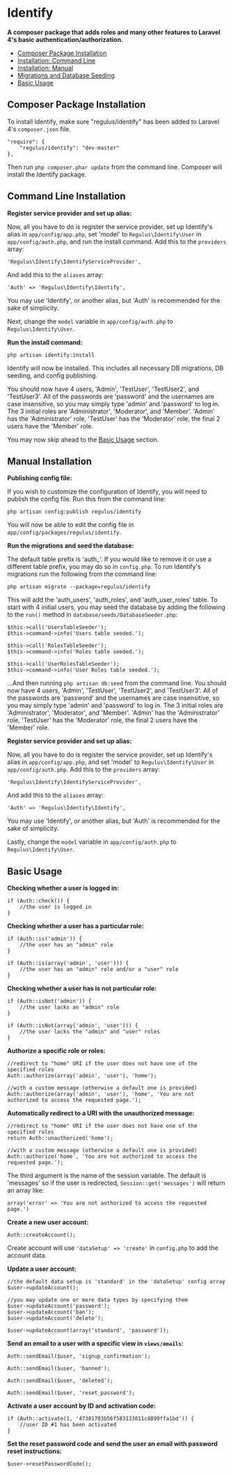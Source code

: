 Identify
========

**A composer package that adds roles and many other features to Laravel 4's basic authentication/authorization.**

- [Composer Package Installation](#composer-package-installation)
- [Installation: Command Line](#command-line-installation)
- [Installation: Manual](#manual-installation)
- [Migrations and Database Seeding](#migrations-seeding)
- [Basic Usage](#basic-usage)

<a name="composer-package-installation"></a>
## Composer Package Installation

To install Identify, make sure "regulus/identify" has been added to Laravel 4's `composer.json` file.

	"require": {
		"regulus/identify": "dev-master"
	},

Then run `php composer.phar update` from the command line. Composer will install the Identify package.

<a name="command-line-installation"></a>
## Command Line Installation

**Register service provider and set up alias:**

Now, all you have to do is register the service provider, set up Identify's alias in `app/config/app.php`, set 'model' to `Regulus\Identify\User` in `app/config/auth.php`, and run the install command. Add this to the `providers` array:

	'Regulus\Identify\IdentifyServiceProvider',

And add this to the `aliases` array:

	'Auth' => 'Regulus\Identify\Identify',

You may use 'Identify', or another alias, but 'Auth' is recommended for the sake of simplicity.

Next, change the `model` variable in `app/config/auth.php` to `Regulus\Identify\User`.

**Run the install command:**

	php artisan identify:install

Identify will now be installed. This includes all necessary DB migrations, DB seeding, and config publishing.

You should now have 4 users, 'Admin', 'TestUser', 'TestUser2', and 'TestUser3'. All of the passwords are 'password' and the usernames are case insensitive, so you may simply type 'admin' and 'password' to log in. The 3 initial roles are 'Administrator', 'Moderator', and 'Member'. 'Admin' has the 'Administrator' role, 'TestUser' has the 'Moderator' role, the final 2 users have the 'Member' role.

You may now skip ahead to the [Basic Usage](#basic-usage) section.

<a name="manual-installation"></a>
## Manual Installation

**Publishing config file:**

If you wish to customize the configuration of Identify, you will need to publish the config file. Run this from the command line:

	php artisan config:publish regulus/identify

You will now be able to edit the config file in `app/config/packages/regulus/identify`.

**Run the migrations and seed the database:**

The default table prefix is 'auth_'. If you would like to remove it or use a different table prefix, you may do so in `config.php`. To run Identify's migrations run the following from the command line:

	php artisan migrate --package=regulus/identify

This will add the 'auth_users', 'auth_roles', and 'auth_user_roles' table. To start with 4 initial users, you may seed the database by adding the following to the `run()` method in `database/seeds/DatabaseSeeder.php`:

	$this->call('UsersTableSeeder');
	$this->command->info('Users table seeded.');

	$this->call('RolesTableSeeder');
	$this->command->info('Roles table seeded.');

	$this->call('UserRolesTableSeeder');
	$this->command->info('User Roles table seeded.');

...And then running `php artisan db:seed` from the command line. You should now have 4 users, 'Admin', 'TestUser', 'TestUser2', and 'TestUser3'. All of the passwords are 'password' and the usernames are case insensitive, so you may simply type 'admin' and 'password' to log in. The 3 initial roles are 'Administrator', 'Moderator', and 'Member'. 'Admin' has the 'Administrator' role, 'TestUser' has the 'Moderator' role, the final 2 users have the 'Member' role.

**Register service provider and set up alias:**

Now, all you have to do is register the service provider, set up Identify's alias in `app/config/app.php`, and set 'model' to `Regulus\Identify\User` in `app/config/auth.php`. Add this to the `providers` array:

	'Regulus\Identify\IdentifyServiceProvider',

And add this to the `aliases` array:

	'Auth' => 'Regulus\Identify\Identify',

You may use 'Identify', or another alias, but 'Auth' is recommended for the sake of simplicity.

Lastly, change the `model` variable in `app/config/auth.php` to `Regulus\Identify\User`.

<a name="basic-usage"></a>
## Basic Usage

**Checking whether a user is logged in:**

	if (Auth::check()) {
		//the user is logged in
	}

**Checking whether a user has a particular role:**

	if (Auth::is('admin')) {
		//the user has an "admin" role
	}

	if (Auth::is(array('admin', 'user'))) {
		//the user has an "admin" role and/or a "user" role
	}

**Checking whether a user has is not particular role:**

	if (Auth::isNot('admin')) {
		//the user lacks an "admin" role
	}

	if (Auth::isNot(array('admin', 'user'))) {
		//the user lacks the "admin" and "user" roles
	}

**Authorize a specific role or roles:**

	//redirect to "home" URI if the user does not have one of the specified roles
	Auth::authorize(array('admin', 'user'), 'home');

	//with a custom message (otherwise a default one is provided)
	Auth::authorize(array('admin', 'user'), 'home', 'You are not authorized to access the requested page.');

**Automatically redirect to a URI with the unauthorized message:**

	//redirect to "home" URI if the user does not have one of the specified roles
	return Auth::unauthorized('home');

	//with a custom message (otherwise a default one is provided)
	Auth::authorize('home', 'You are not authorized to access the requested page.');

The third argument is the name of the session variable. The default is 'messages' so if the user is redirected, `Session::get('messages')` will return an array like:

	array('error' => 'You are not authorized to access the requested page.')

**Create a new user account:**

	Auth::createAccount();

Create account will use `'dataSetup' => 'create'` in `config.php` to add the account data.

**Update a user account:**

	//the default data setup is 'standard' in the 'dataSetup' config array
	$user->updateAccount();

	//you may update one or more data types by specifying them
	$user->updateAccount('password');
	$user->updateAccount('ban');
	$user->updateAccount('delete');

	$user->updateAccount(array('standard', 'password'));

**Send an email to a user with a specific view in `views/emails`:**

	Auth::sendEmail($user, 'signup_confirmation');

	Auth::sendEmail($user, 'banned');

	Auth::sendEmail($user, 'deleted');

	Auth::sendEmail($user, 'reset_password');

**Activate a user account by ID and activation code:**

	if (Auth::activate(1, '47381703b56f583133011c8899ffa1bd')) {
		//user ID #1 has been activated
	}

**Set the reset password code and send the user an email with password reset instructions:**

	$user->resetPasswordCode();